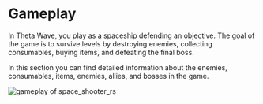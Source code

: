 # Gameplay

In Theta Wave, you play as a spaceship defending an objective. The goal
of the game is to survive levels by destroying enemies, collecting consumables,
buying items, and defeating the final boss.

In this section you can find detailed information about the enemies,
consumables, items, enemies, allies, and bosses in the game.

![gameplay of space_shooter_rs](assets/gameplay.gif)
